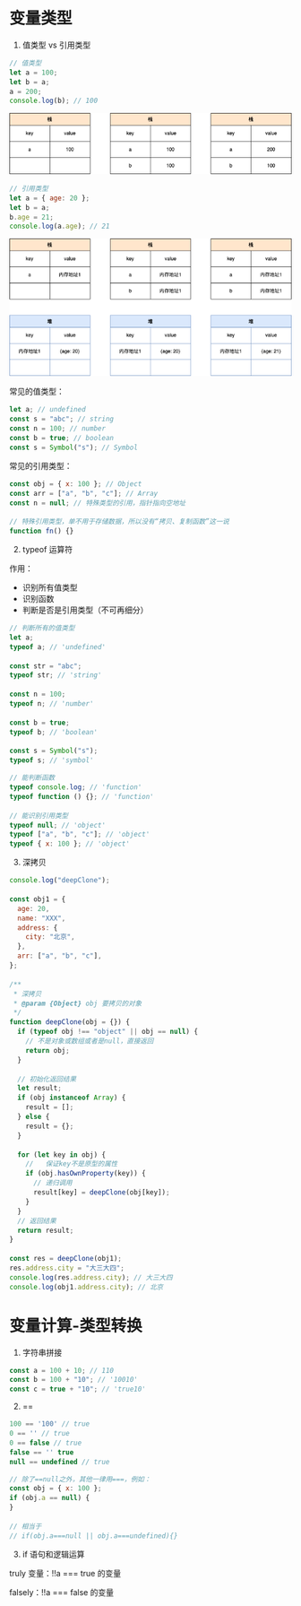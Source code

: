 # 变量类型

1. 值类型 vs 引用类型

```js
// 值类型
let a = 100;
let b = a;
a = 200;
console.log(b); // 100
```

![值类型解读](../../../sources/值类型.png)

```js
// 引用类型
let a = { age: 20 };
let b = a;
b.age = 21;
console.log(a.age); // 21
```

![值类型解读](../../../sources/引用类型.png)

常见的值类型：

```js
let a; // undefined
const s = "abc"; // string
const n = 100; // number
const b = true; // boolean
const s = Symbol("s"); // Symbol
```

常见的引用类型：

```js
const obj = { x: 100 }; // Object
const arr = ["a", "b", "c"]; // Array
const n = null; // 特殊类型的引用，指针指向空地址

// 特殊引用类型，单不用于存储数据，所以没有“拷贝、复制函数”这一说
function fn() {}
```

2. typeof 运算符

作用：

- 识别所有值类型
- 识别函数
- 判断是否是引用类型（不可再细分）

```js
// 判断所有的值类型
let a;
typeof a; // 'undefined'

const str = "abc";
typeof str; // 'string'

const n = 100;
typeof n; // 'number'

const b = true;
typeof b; // 'boolean'

const s = Symbol("s");
typeof s; // 'symbol'
```

```js
// 能判断函数
typeof console.log; // 'function'
typeof function () {}; // 'function'

// 能识别引用类型
typeof null; // 'object'
typeof ["a", "b", "c"]; // 'object'
typeof { x: 100 }; // 'object'
```

3. 深拷贝

```js
console.log("deepClone");

const obj1 = {
  age: 20,
  name: "XXX",
  address: {
    city: "北京",
  },
  arr: ["a", "b", "c"],
};

/**
 * 深拷贝
 * @param {Object} obj 要拷贝的对象
 */
function deepClone(obj = {}) {
  if (typeof obj !== "object" || obj == null) {
    // 不是对象或数组或者是null，直接返回
    return obj;
  }

  // 初始化返回结果
  let result;
  if (obj instanceof Array) {
    result = [];
  } else {
    result = {};
  }

  for (let key in obj) {
    //   保证key不是原型的属性
    if (obj.hasOwnProperty(key)) {
      // 递归调用
      result[key] = deepClone(obj[key]);
    }
  }
  // 返回结果
  return result;
}

const res = deepClone(obj1);
res.address.city = "大三大四";
console.log(res.address.city); // 大三大四
console.log(obj1.address.city); // 北京
```

# 变量计算-类型转换

1. 字符串拼接

```js
const a = 100 + 10; // 110
const b = 100 + "10"; // '10010'
const c = true + "10"; // 'true10'
```

2. ==

```js
100 == '100' // true
0 == '' // true
0 == false // true
false == '' true
null == undefined // true
```

```js
// 除了==null之外，其他一律用===，例如：
const obj = { x: 100 };
if (obj.a == null) {
}

// 相当于
// if(obj.a===null || obj.a===undefined){}
```

3. if 语句和逻辑运算

truly 变量：!!a === true 的变量

falsely：!!a === false 的变量
